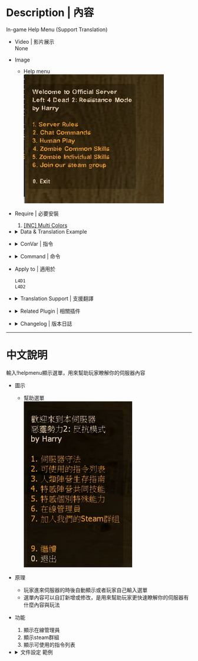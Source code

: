 # Description | 內容
In-game Help Menu (Support Translation)

* Video | 影片展示
<br/>None

* Image
	* Help menu
	<br/>![helpmenu_1](image/helpmenu_1.jpg)

* Require | 必要安裝
	1. [[INC] Multi Colors](https://github.com/fbef0102/L4D1_2-Plugins/releases/tag/Multi-Colors)

* <details><summary>Data & Translation Example</summary>

	* [configs/helpmenu.cfg](configs/helpmenu.cfg)
		```php
		"Help"
		{
			"MENU1"
			{
				"title"		"MENU1"
				"type"		"text"      //<-- choose text or list
				"items"
				{
					""		"AAA"
					""		"BBB"
				}
			}
			"Chat Commands"
			{
				"title"		"Chat Commands"
				"type"		"list"       //<-- choose text or list
				"items"
				{
					"say !help"		"Default Description"
				}
			}

			// Add more menu if you want
			...
		}
		```

	* [translations/helpmenu.phrases.txt](translations/helpmenu.phrases.txt)
		```php
		"Phrases"
		{
			"MENU1"
			{
				"en"			"Write down translation for MENU1 Title"
			}
			"AAA"
			{
				"en"			"Write down translation for AAA description"
			}
			"BBB"
			{
				"en"			"Write down translation for BBB description"
			}
			"Chat Commands"
			{
				"en"			"Write down translation for Chat Commands Title"
			}
			"say !help"
			{
				"en"			"Write down translation for !help command description"
			}
		}
		```
</details>

* <details><summary>ConVar | 指令</summary>

	* cfg/sourcemod/helpmenu.cfg
		```php
		// Show a list of online admins in the menu.
		sm_helpmenu_admins "1"

		// Automatically reload the configuration file when changing the map.
		sm_helpmenu_autoreload "1"

		// Path to configuration file.
		sm_helpmenu_config_path "configs/helpmenu.cfg"

		// Show 'Don't display again' and 'Display again next time' item in the menu.
		sm_helpmenu_do_not_display "1"

		// Shows the map rotation in the menu.
		sm_helpmenu_rotation "0"

		// Show 'Join our steam group' item in the menu.
		sm_helpmenu_steam_group "1"

		// Show welcome message and help menu to newly connected users.
		sm_helpmenu_welcome "1"
		```
</details>

* <details><summary>Command | 命令</summary>

	* **Display the help menu.**
		```php
		sm_help
		sm_helpmenu
		sm_helpcommands
		sm_helpcomands
		sm_helpcommand
		sm_helpcomand
		sm_commands
		sm_comands
		sm_cmds
		sm_cmd
		```
	* **Reload the help menu configuration file (Adm required: ADMFLAG_ROOT)**
		```php
		helpmenu_reload
		```
	* **Disable the help menu forever.**
		```php
		sm_helpoff
		```
	* **Enable the help menu next time.**
		```php
		sm_helpon
		```
</details>

* Apply to | 適用於
	```
	L4D1
	L4D2
	```

* <details><summary>Translation Support | 支援翻譯</summary>

	```
	English
	繁體中文
	简体中文
	Russian
	```
</details>

* <details><summary>Related Plugin | 相關插件</summary>

	1. [readyup](https://github.com/fbef0102/Game-Private_Plugin/tree/main/L4D_插件/Server_%E4%BC%BA%E6%9C%8D%E5%99%A8/readyup): Ready Plugin
		* 準備插件
</details>

* <details><summary>Changelog | 版本日誌</summary>

	* v0.8 (2022-11-29)
		* Convert All codes to new syntax.
		* Translation support.
		* Add more convars
		* Add more commands
		* Support readyup plugin
	* v0.3 
		* [Original Plugin By chundo](https://forums.alliedmods.net/showthread.php?p=637467)
</details>

- - - -
# 中文說明
輸入!helpmenu顯示選單，用來幫助玩家瞭解你的伺服器內容

* 圖示
	* 幫助選單
	<br/>![helpmenu_2](image/helpmenu_2.jpg)

* 原理
	* 玩家進來伺服器的時後自動顯示或者玩家自己輸入選單
	* 選單內容可以自訂新增或修改，是用來幫助玩家更快速瞭解你的伺服器有什麼內容與玩法

* 功能
	1. 顯示在線管理員
	2. 顯示steam群組
	3. 顯示可使用的指令列表

* <details><summary>文件設定 範例</summary>

	* 選單配置: [configs/helpmenu.cfg](configs/helpmenu.cfg)
		```php
		"Help"
		{
			"MENU1" //MENU1 選單標題，名稱可自取，翻譯文件會用到
			{
				"title"		"MENU1"　	//MENU1 選單標題
				"type"		"text"      //<-- 請寫 text 或是 list
				"items"
				{
					""		"AAA"　//選單上AAA的內容，名稱可自取，翻譯文件會用到
					""		"BBB"　//選單上BBB的內容，名稱可自取，翻譯文件會用到
				}
			}
			"Chat Commands"　//Chat Commands 選單標題，名稱可自取，翻譯文件會用到
			{
				"title"		"Chat Commands"　//Chat Commands 選單標題
				"type"		"list"       //<-- 請寫 text 或是 list
				"items"
				{
					"say !help"		"Default Description"　//選單上say !help的內容，名稱可自取，翻譯文件會用到
				}
			}

			// 自行新增其他選單配置
			....
		}
		```

	* 翻譯文件: [translations/helpmenu.phrases.txt](translations/helpmenu.phrases.txt)
		```php
		"Phrases"
		{
			"MENU1"
			{
				"zho"			"請寫下 MENU1 的選單標題"
			}
			"AAA"
			{
				"zho"			"請寫下 AAA 的詳細內容"
			}
			"BBB"
			{
				"zho"			"請寫下 BBB 的詳細內容"
			}
			"Chat Commands"
			{
				"zho"			"請寫下 Chat Commands 的選單標題"
			}
			"say !help"
			{
				"zho"			"請寫下 say !help 的詳細內容"
			}
		}
		```
</details>